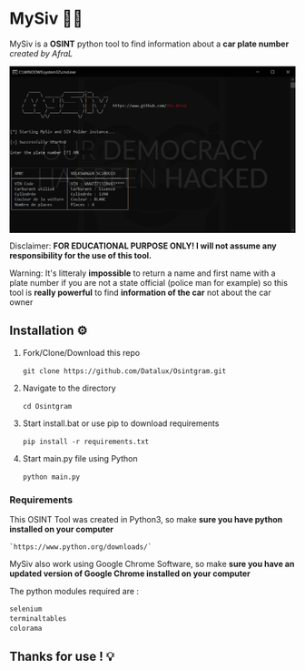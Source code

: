 # MySiv 🔎🚗
MySiv is a **OSINT** python tool to find information about a **car plate number** *created by AfraL*

<p align="center">
<img align="center" src=".img/Capture.PNG" width="900">
</p>


Disclaimer: **FOR EDUCATIONAL PURPOSE ONLY! I will not assume any responsibility for the use of this tool.**

Warning: It's litteraly **impossible** to return a name and first name with a plate number if you are not a state official (police man for example) so this tool is **really powerful** to find **information of the car** not about the car owner

## Installation ⚙️

1. Fork/Clone/Download this repo

    `git clone https://github.com/Datalux/Osintgram.git`

2. Navigate to the directory

    `cd Osintgram`

3. Start install.bat or use pip to download requirements
  
    `pip install -r requirements.txt`
    
4. Start main.py file using Python

    `python main.py`
    
### Requirements

This OSINT Tool was created in Python3, so make **sure you have python installed on your computer**
    
    `https://www.python.org/downloads/`
    
MySiv also work using Google Chrome Software, so make **sure you have an updated version of Google Chrome installed on your computer**

The python modules required are :
```python
selenium
terminaltables
colorama
```

## Thanks for use ! 💡

